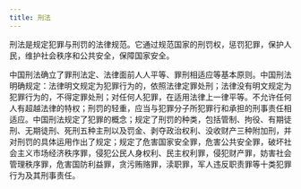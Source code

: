 ```yaml
---
title: 刑法
---
```


刑法是规定犯罪与刑罚的法律规范。它通过规范国家的刑罚权，惩罚犯罪，保护人民，维护社会秩序和公共安全，保障国家安全。 

中国刑法确立了罪刑法定、法律面前人人平等、罪刑相适应等基本原则。中国刑法明确规定：法律明文规定为犯罪行为的，依照法律定罪处刑；法律没有明文规定为犯罪行为的，不得定罪处刑；对任何人犯罪，在适用法律上一律平等。不允许任何人有超越法律的特权；刑罚的轻重，应当与犯罪分子所犯罪行和承担的刑事责任相适应。中国刑法规定了犯罪的概念；规定了刑罚的种类，包括管制、拘役、有期徒刑、无期徒刑、死刑五种主刑以及罚金、剥夺政治权利、没收财产三种附加刑，并对刑罚的具体运用作出了规定；规定了危害国家安全罪，危害公共安全罪，破坏社会主义市场经济秩序罪，侵犯公民人身权利、民主权利罪，侵犯财产罪，妨害社会管理秩序罪，危害国防利益罪，贪污贿赂罪，渎职罪，军人违反职责罪等十类犯罪行为及其刑事责任。